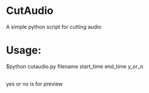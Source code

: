 CutAudio
========

A simple python script for cutting audio


Usage:
========

$python cutaudio.py filename start_time end_time y_or_n

<br>
yes or no is for preview
